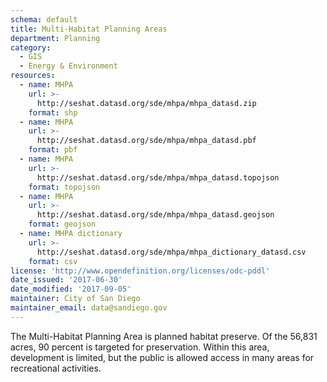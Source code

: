 ```yaml
---
schema: default
title: Multi-Habitat Planning Areas
department: Planning
category:
  - GIS
  - Energy & Environment
resources:
  - name: MHPA
    url: >-
      http://seshat.datasd.org/sde/mhpa/mhpa_datasd.zip
    format: shp
  - name: MHPA
    url: >-
      http://seshat.datasd.org/sde/mhpa/mhpa_datasd.pbf
    format: pbf
  - name: MHPA
    url: >-
      http://seshat.datasd.org/sde/mhpa/mhpa_datasd.topojson
    format: topojson
  - name: MHPA
    url: >-
      http://seshat.datasd.org/sde/mhpa/mhpa_datasd.geojson
    format: geojson
  - name: MHPA dictionary
    url: >-
      http://seshat.datasd.org/sde/mhpa/mhpa_dictionary_datasd.csv
    format: csv
license: 'http://www.opendefinition.org/licenses/odc-pddl'
date_issued: '2017-06-30'
date_modified: '2017-09-05'
maintainer: City of San Diego
maintainer_email: data@sandiego.gov
---
```

The Multi-Habitat Planning Area is planned habitat preserve. Of the 56,831 acres, 90 percent is targeted for preservation. Within this area, development is limited, but the public is allowed access in many areas for recreational activities.
<!--more-->

